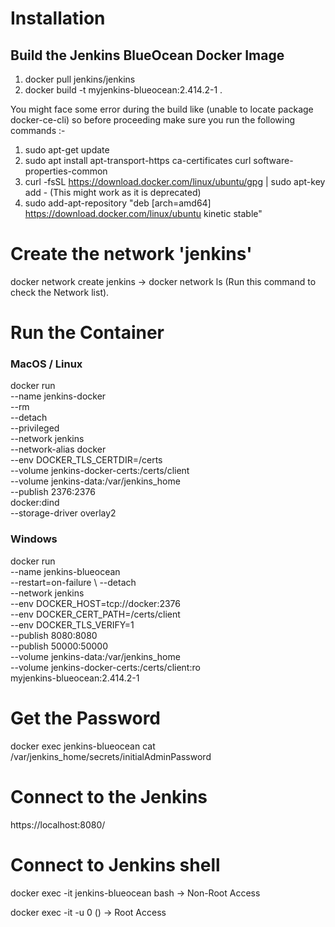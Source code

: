 Installation
============

## Build the Jenkins BlueOcean Docker Image

1. docker pull jenkins/jenkins
2. docker build -t myjenkins-blueocean:2.414.2-1 .

You might face some error during  the build like (unable to locate package docker-ce-cli)
so before proceeding make sure you run the following commands :-

1. sudo apt-get update
2. sudo apt install apt-transport-https ca-certificates curl software-properties-common
3. curl -fsSL https://download.docker.com/linux/ubuntu/gpg | sudo apt-key add -  (This might work as it is deprecated)
4. sudo add-apt-repository "deb [arch=amd64] https://download.docker.com/linux/ubuntu kinetic stable"

Create the network 'jenkins'
============================

docker network create jenkins -> docker network ls (Run this command to check the Network list).


Run the Container
===================

### MacOS / Linux


docker run \
  --name jenkins-docker \
  --rm \
  --detach \
  --privileged \
  --network jenkins \
  --network-alias docker \
  --env DOCKER_TLS_CERTDIR=/certs \
  --volume jenkins-docker-certs:/certs/client \
  --volume jenkins-data:/var/jenkins_home \
  --publish 2376:2376 \
  docker:dind \
  --storage-driver overlay2


### Windows

docker run \
  --name jenkins-blueocean \
  --restart=on-failure \ 
  --detach \
  --network jenkins \
  --env DOCKER_HOST=tcp://docker:2376 \
  --env DOCKER_CERT_PATH=/certs/client \
  --env DOCKER_TLS_VERIFY=1 \
  --publish 8080:8080 \
  --publish 50000:50000 \
  --volume jenkins-data:/var/jenkins_home \
  --volume jenkins-docker-certs:/certs/client:ro \
  myjenkins-blueocean:2.414.2-1 


Get the Password
================

docker exec jenkins-blueocean cat /var/jenkins_home/secrets/initialAdminPassword

Connect to the Jenkins
======================

https://localhost:8080/

Connect to Jenkins shell
========================

docker exec -it jenkins-blueocean bash -> Non-Root Access

docker exec -it -u 0 (<current running container id>) -> Root Access











